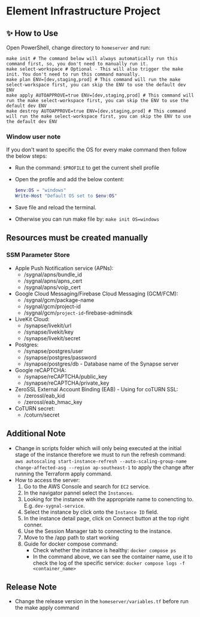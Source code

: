 # Element Infrastructure Project

## ✨ How to Use

Open PowerShell, change directory to `homeserver` and run:

```shell
make init # The command below will always automatically run this command first, so, you don't need to manually run it.
make select-workspace # Optional - This will also trigger the make init. You don't need to run this command manually.
make plan ENV=[dev,staging,prod] # This command will run the make select-workspace first, you can skip the ENV to use the default dev ENV
make apply AUTOAPPROVE=true ENV=[dev,staging,prod] # This command will run the make select-workspace first, you can skip the ENV to use the default dev ENV
make destroy AUTOAPPROVE=true ENV=[dev,staging,prod] # This command will run the make select-workspace first, you can skip the ENV to use the default dev ENV
```

### Window user note

If you don't want to specific the OS for every make command then follow the below steps:

- Run the command: `$PROFILE` to get the current shell profile

- Open the profile and add the below content:

    ```powershell
    $env:OS = "windows"
    Write-Host "Default OS set to $env:OS"
    ```

- Save file and reload the terminal.

- Otherwise you can run make file by: `make init OS=windows`

## Resources must be created manually

### SSM Parameter Store

- Apple Push Notification service (APNs):
  - /sygnal/apns/bundle_id
  - /sygnal/apns/apns_cert
  - /sygnal/apns/voip_cert
- Google Cloud Messaging/Firebase Cloud Messaging (GCM/FCM):
  - /sygnal/gcm/package-name
  - /sygnal/gcm/project-id
  - /sygnal/gcm/`project-id`-firebase-adminsdk
- LiveKit Cloud:
  - /synapse/livekit/url
  - /synapse/livekit/key
  - /synapse/livekit/secret
- Postgres:
  - /synapse/postgres/user
  - /synapse/postgres/password
  - /synapse/postgres/db - Database name of the Synapse server
- Google reCAPTCHA:
  - /synapse/reCAPTCHA/public_key
  - /synapse/reCAPTCHA/private_key
- ZeroSSL External Account Binding (EAB) - Using for coTURN SSL:
  - /zerossl/eab_kid
  - /zerossl/eab_hmac_key
- CoTURN secret:
  - /coturn/secret

## Additional Note

- Change in scripts folder which will only being executed at the initial stage of the instance therefore we must to run the refresh command: `aws autoscaling start-instance-refresh --auto-scaling-group-name change-affected-asg --region ap-southeast-1` to apply the change after running the Terraform apply command.
- How to access the server:
  1. Go to the AWS Console and search for `EC2` service.
  2. In the navigator pannel select the `Instances`.
  3. Looking for the instance with the appropriate name to conencting to. E.g. `dev-sygnal-service`.
  4. Select the instance by click onto the `Instance ID` field.
  5. In the instance detail page, click on Connect button at the top right conner.
  6. Use the Session Manager tab to connecting to the instance.
  7. Move to the /app path to start working
  8. Guide for docker compose command:
      - Check whether the instance is healthy: `docker compose ps`
      - In the command above, we can see the container name, use it to check the log of the specific service: `docker compose logs -f <container_name>`

## Release Note

- Change the release version in the `homeserver/variables.tf` before run the make apply command
